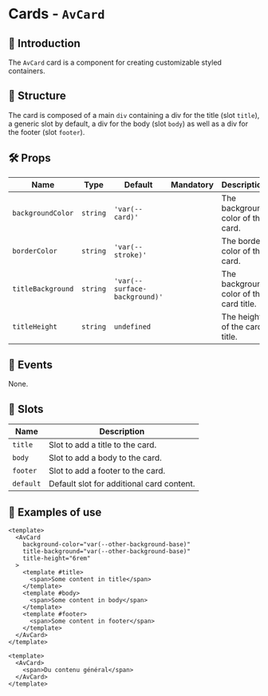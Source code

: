 # Cards - `AvCard`

## 🌟 Introduction

The `AvCard` card is a component for creating customizable styled containers.

## 📐 Structure

The card is composed of a main `div` containing a div for the title (slot `title`), a generic slot by default, a div for the body (slot `body`) as well as a div for the footer (slot `footer`).

## 🛠️ Props

| Name | Type | Default | Mandatory | Description |
| --- | --- | --- | --- | --- |
| `backgroundColor` | `string` | `'var(--card)'` | | The background color of the card. |
| `borderColor` | `string` | `'var(--stroke)'` | | The border color of the card. |
| `titleBackground` | `string` | `'var(--surface-background)'` | | The background color of the card title. |
| `titleHeight` | `string` | `undefined` | | The height of the card title. |

## 📡 Events

None.

## 🧩 Slots

| Name | Description |
| --- | --- |
| `title` | Slot to add a title to the card. |
| `body` | Slot to add a body to the card. |
| `footer` | Slot to add a footer to the card. |
| `default` | Default slot for additional card content. |

## 📝 Examples of use

```vue
<template>
  <AvCard
    background-color="var(--other-background-base)"
    title-background="var(--other-background-base)"
    title-height="6rem"
  >
    <template #title>
      <span>Some content in title</span>
    </template>
    <template #body>
      <span>Some content in body</span>
    </template>
    <template #footer>
      <span>Some content in footer</span>
    </template>
  </AvCard>
</template>
```

```vue
<template>
  <AvCard>
    <span>Du contenu général</span>
  </AvCard>
</template>
```
